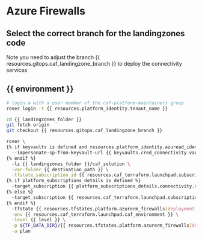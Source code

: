 
# Azure Firewalls

## Select the correct branch for the landingzones code

Note you need to adjust the branch {{ resources.gitops.caf_landingzone_branch }} to deploy the connectivity services

## {{ environment }}

```bash
# login a with a user member of the caf-platform-maintainers group
rover login -t {{ resources.platform_identity.tenant_name }}

cd {{ landingzones_folder }}
git fetch origin
git checkout {{ resources.gitops.caf_landingzone_branch }}

rover \
{% if keyvaults is defined and resources.platform_identity.azuread_identity_mode != "logged_in_user" %}
  --impersonate-sp-from-keyvault-url {{ keyvaults.cred_connectivity.vault_uri }} \
{% endif %}
  -lz {{ landingzones_folder }}/caf_solution \
  -var-folder {{ destination_path }} \
  -tfstate_subscription_id {{ resources.caf_terraform.launchpad.subscription_id }} \
{% if platform_subscriptions_details is defined %}
  -target_subscription {{ platform_subscriptions_details.connectivity.subscription_id }} \
{% else %}
  -target_subscription {{ resources.caf_terraform.launchpad.subscription_id }} \
{% endif %}
  -tfstate {{ resources.tfstates.platform.azurerm_firewalls[deployment].tfstate }} \
  -env {{ resources.caf_terraform.launchpad.caf_environment }} \
  -level {{ level }} \
  -p ${TF_DATA_DIR}/{{ resources.tfstates.platform.azurerm_firewalls[deployment].tfstate }}.tfplan \
  -a plan

```

